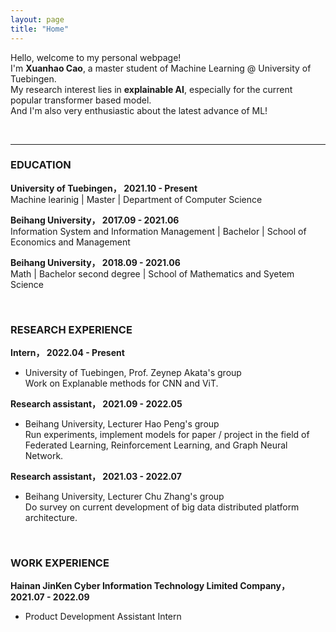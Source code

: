 ```yaml
---
layout: page
title: "Home"
---
```


Hello, welcome to my personal webpage!  
I'm **Xuanhao Cao**, a master student of Machine Learning @ University of Tuebingen.  
My research interest lies in **explainable AI**, especially for the current popular transformer based model.  
And I'm also very enthusiastic about the latest advance of ML!  

<br/>
<hr/>

### **EDUCATION**
**University of Tuebingen，      2021.10 - Present**    
Machine learinig | Master | Department of Computer Science 

**Beihang University，      2017.09 - 2021.06**    
Information System and Information Management | Bachelor | School of Economics and Management


**Beihang University，      2018.09 - 2021.06**    
Math | Bachelor second degree | School of Mathematics and Syetem Science


<br/>

### **RESEARCH EXPERIENCE**
**Intern，    2022.04 - Present**
* University of Tuebingen, Prof. Zeynep Akata's group     
Work on Explanable methods for CNN and ViT.

**Research assistant，    2021.09 - 2022.05**
* Beihang University, Lecturer Hao Peng's group    
Run experiments, implement models for paper / project in the field of Federated Learning, Reinforcement Learning, and Graph Neural Network.

**Research assistant，     2021.03 - 2022.07**
* Beihang University, Lecturer Chu Zhang's group <br/>
Do survey on current development of big data distributed platform architecture.

<br/>

### **WORK EXPERIENCE**
**Hainan JinKen Cyber Information Technology Limited Company，       2021.07 - 2022.09** <br/>
* Product Development Assistant Intern



